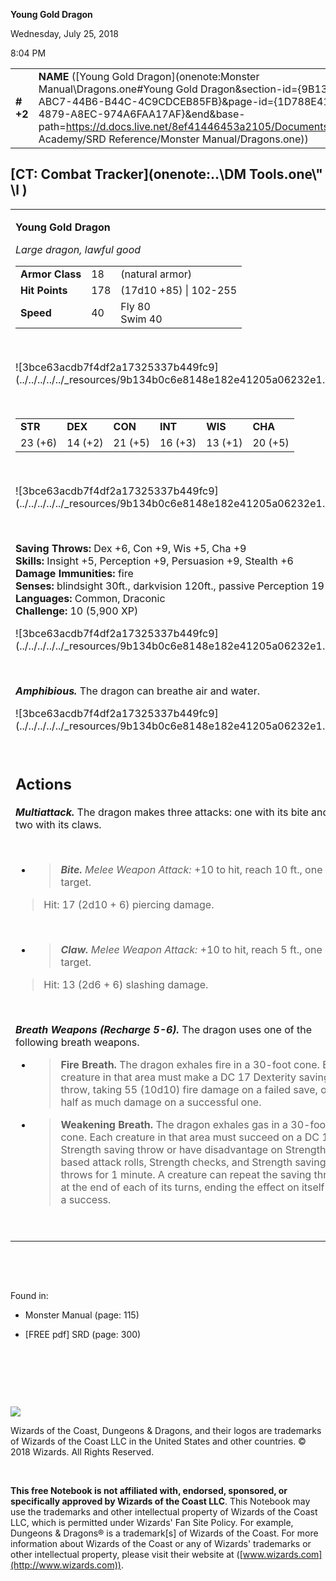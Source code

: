 

**Young Gold Dragon**

Wednesday, July 25, 2018

8:04 PM

|           |                                                                                                                                                                                                                                                                                                                    |        |         |         |     |       |         |
|-----------|--------------------------------------------------------------------------------------------------------------------------------------------------------------------------------------------------------------------------------------------------------------------------------------------------------------------|--------|---------|---------|-----|-------|---------|
| **\# +2** | **NAME** ([Young Gold Dragon](onenote:Monster Manual\\Dragons.one#Young Gold Dragon&section-id={9B13BEB9-ABC7-44B6-B44C-4C9CDCEB85FB}&page-id={1D788E41-4C7A-4879-A8EC-974A6FAA17AF}&end&base-path=https://d.docs.live.net/8ef41446453a2105/Documents/Adventure Academy/SRD Reference/Monster Manual/Dragons.one)) | **18** | **178** | **178** | \-  | Notes | 5900 XP |

## [CT: Combat Tracker](onenote:..\\DM Tools.one\\" \l )

<table><tbody><tr class="odd"><td><p><strong>Young Gold Dragon</strong></p><p><em>Large dragon, lawful good<br />
</em></p><table><tbody><tr class="odd"><td><strong>Armor Class</strong></td><td>18</td><td>(natural armor)</td></tr><tr class="even"><td><strong>Hit Points</strong></td><td>178</td><td>(17d10 +85) | 102-255</td></tr><tr class="odd"><td><strong>Speed</strong></td><td>40</td><td>Fly 80<br />
Swim 40</td></tr></tbody></table><p> </p><p>![3bce63acdb7f4df2a17325337b449fc9](../../../../../_resources/9b134b0c6e8148e182e41205a06232e1.png)</p><p> </p><table><tbody><tr class="odd"><td><strong>STR</strong></td><td><strong>DEX</strong></td><td><strong>CON</strong></td><td><strong>INT</strong></td><td><strong>WIS</strong></td><td><strong>CHA</strong></td></tr><tr class="even"><td>23 (+6)</td><td>14 (+2)</td><td>21 (+5)</td><td>16 (+3)</td><td>13 (+1)</td><td>20 (+5)</td></tr></tbody></table><p> </p><p>![3bce63acdb7f4df2a17325337b449fc9](../../../../../_resources/9b134b0c6e8148e182e41205a06232e1.png)</p><p> </p><p><strong>Saving Throws:</strong> Dex +6, Con +9, Wis +5, Cha +9<br />
<strong>Skills:</strong> Insight +5, Perception +9, Persuasion +9, Stealth +6<br />
<strong>Damage Immunities:</strong> fire<br />
<strong>Senses:</strong> blindsight 30ft., darkvision 120ft., passive Perception 19<br />
<strong>Languages:</strong> Common, Draconic<br />
<strong>Challenge:</strong> 10 (5,900 XP)</p><p>![3bce63acdb7f4df2a17325337b449fc9](../../../../../_resources/9b134b0c6e8148e182e41205a06232e1.png)</p><p> </p><p><em><strong>Amphibious.</strong></em> The dragon can breathe air and water.</p><p>![3bce63acdb7f4df2a17325337b449fc9](../../../../../_resources/9b134b0c6e8148e182e41205a06232e1.png)</p><p> </p><h2 id="actions"><strong>Actions</strong></h2><p><em><strong>Multiattack.</strong></em> The dragon makes three attacks: one with its bite and two with its claws.</p><p> </p><ul><li><blockquote><p><em><strong>Bite.</strong> Melee Weapon Attack:</em> +10 to hit, reach 10 ft., one target.</p></blockquote></li></ul><blockquote><p>Hit: 17 (2d10 + 6) piercing damage.</p></blockquote><p> </p><ul><li><blockquote><p><em><strong>Claw.</strong> Melee Weapon Attack:</em> +10 to hit, reach 5 ft., one target.</p></blockquote></li></ul><blockquote><p>Hit: 13 (2d6 + 6) slashing damage.</p></blockquote><p> </p><p><em><strong>Breath Weapons (Recharge 5-6).</strong></em> The dragon uses one of the following breath weapons.</p><ul><li><blockquote><p><strong>Fire Breath.</strong> The dragon exhales fire in a 30-foot cone. Each creature in that area must make a DC 17 Dexterity saving throw, taking 55 (10d10) fire damage on a failed save, or half as much damage on a successful one.</p></blockquote></li><li><blockquote><p><strong>Weakening Breath.</strong> The dragon exhales gas in a 30-foot cone. Each creature in that area must succeed on a DC 17 Strength saving throw or have disadvantage on Strength-based attack rolls, Strength checks, and Strength saving throws for 1 minute. A creature can repeat the saving throw at the end of each of its turns, ending the effect on itself on a success.</p></blockquote></li></ul><p> </p></td></tr></tbody></table>

 

 

Found in:

-   Monster Manual (page: 115)

-   \[FREE pdf\] SRD (page: 300)

 

 

 

![](tmp\media\image2.png)

Wizards of the Coast, Dungeons & Dragons, and their logos are trademarks of Wizards of the Coast LLC in the United States and other countries. © 2018 Wizards. All Rights Reserved.

 

**This free Notebook is not affiliated with, endorsed, sponsored, or specifically approved by Wizards of the Coast LLC**. This Notebook may use the trademarks and other intellectual property of Wizards of the Coast LLC, which is permitted under Wizards' Fan Site Policy. For example, Dungeons & Dragons® is a trademark\[s\] of Wizards of the Coast. For more information about Wizards of the Coast or any of Wizards' trademarks or other intellectual property, please visit their website at ([www.wizards.com](http://www.wizards.com)).
